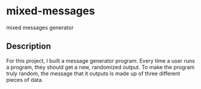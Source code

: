 # mixed-messages
mixed messages generator

## Description
For this project, I built a message generator program. Every time a user runs a program, they should get a new, randomized output. To make the program truly random, the message that it outputs is made up of  three different pieces of data.
